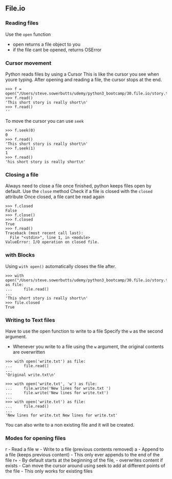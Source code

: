 ## File.io

### Reading files

Use the `open` function
- open returns a file object to you
- if the file cant be opened, returns OSError

### Cursor movement
Python reads files by using a Cursor
This is like the cursor you see when youre typing.
After opening and reading a file, the cursor stops at the end.

```
>>> f = open("/Users/steve.sowerbutts/udemy/python3_bootcamp/30.file.io/story.txt")
>>> f.read()
'This short story is really short\n'
>>> f.read()
''
```

To move the cursor you can use `seek`
```
>>> f.seek(0)
0
>>> f.read()
'This short story is really short\n'
>>> f.seek(1)
1
>>> f.read()
'his short story is really short\n'
```

### Closing a file
Always need to close a file once finished, python keeps files open by default.
Use the `close` method
Check if a file is closed with the `closed` attribute
Once closed, a file cant be read again

```
>>> f.closed
False
>>> f.close()
>>> f.closed
True
>>> f.read()
Traceback (most recent call last):
  File "<stdin>", line 1, in <module>
ValueError: I/O operation on closed file.
```

### with Blocks
Using `with open()` automatically closes the file after.

```
>>> with open("/Users/steve.sowerbutts/udemy/python3_bootcamp/30.file.io/story.txt") as file:
...     file.read()
...
'This short story is really short\n'
>>> file.closed
True
```

### Writing to Text files
Have to use the open function to write to a file
Specify the `w` as the second argument.
  - Whenever you write to a file using the `w` argument, the original contents are overwritten
```
>>> with open('write.txt') as file:
...     file.read()
...
'Original write.txt\n'

>>> with open('write.txt', 'w') as file:
...     file.write('New lines for write.txt ')
...     file.write('New lines for write.txt')
...
>>> with open('write.txt') as file:
...     file.read()
...
'New lines for write.txt New lines for write.txt'
```

You can also write to a non existing file and it will be created.


### Modes for opening files
r - Read a file
w - Write to a file (previous contents removed)
a - Append to a file (keeps previous content)
    - This only ever appends to the end of the file
r+ - By default starts at the beginning of the file,
    - overwrites content if exists
    - Can move the cursor around using seek to add at different points of the file
    - This only works for existing files
